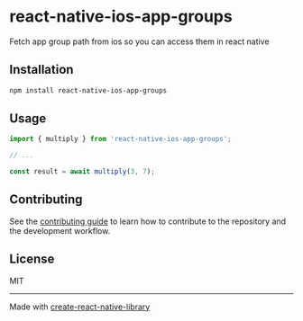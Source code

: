 # react-native-ios-app-groups

Fetch app group path from ios so you can access them in react native

## Installation

```sh
npm install react-native-ios-app-groups
```

## Usage


```js
import { multiply } from 'react-native-ios-app-groups';

// ...

const result = await multiply(3, 7);
```


## Contributing

See the [contributing guide](CONTRIBUTING.md) to learn how to contribute to the repository and the development workflow.

## License

MIT

---

Made with [create-react-native-library](https://github.com/callstack/react-native-builder-bob)
